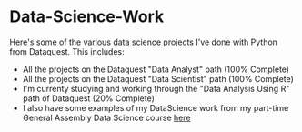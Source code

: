 # Data-Science-Work

Here's some of the various data science projects I've done with Python from Dataquest. This includes:

* All the projects on the Dataquest "Data Analyst" path (100% Complete)
* All the projects on the Dataquest "Data Scientist" path (100% Complete)
* I'm currenty studying and working through the "Data Analysis Using R" path of Dataquest (20% Complete)
* I also have some examples of my DataScience work from my part-time General Assembly Data Science course [here](https://github.com/gatormig/GA_Final_Project)
